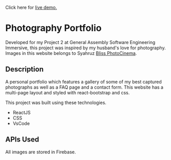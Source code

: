 Click here for [live demo.](https://portfoliophotographywebsite.netlify.app/)

# Photography Portfolio  

Developed for my Project 2 at General Assembly Software Engineering Immersive, this project was inspired by my husband's love for photography. Images in this website belongs to Syahruz [Bliss PhotoCinema](https://www.instagram.com/blissphotocinema/?hl=en).

## Description

A personal portfolio which features a gallery of some of my best captured photographs as well as a FAQ page and a contact form. This website has a multi-page layout and styled with react-bootstrap and css.

This project was built using these technologies.

- ReactJS
- CSS 
- VsCode

## APIs Used
All images are stored in Firebase.
